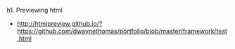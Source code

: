 h1. Previewing html
* http://htmlpreview.github.io/?https://github.com/dwaynethomas/portfolio/blob/master/framework/test.html
